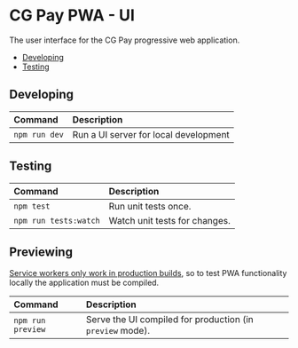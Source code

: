 # CG Pay PWA - UI

The user interface for the CG Pay progressive web application.

- [Developing](#developing)
- [Testing](#testing)

## Developing

| Command | Description |
| :-- | :-- |
| `npm run dev` | Run a UI server for local development |

## Testing

| Command | Description |
| :-- | :-- |
| `npm test` | Run unit tests once. |
| `npm run tests:watch` | Watch unit tests for changes. |

## Previewing

[Service workers only work in production builds](https://kit.svelte.dev/docs/service-workers), so to test PWA functionality locally the application must be compiled.

| Command | Description |
| :-- | :-- |
| `npm run preview` | Serve the UI compiled for production (in `preview` mode). |
